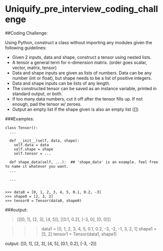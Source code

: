 # Uniquify_pre_interview_coding_challenge

##Coding Challenge:

Using Python, construct a class without importing any modules given the following guidelines:
- Given 2 inputs, data and shape, construct a tensor using nested lists.
- A tensor a general term for n-dimension matrix. (order goes scalar, vector, matrix, tensor)
- Data and shape inputs are given as lists of numbers. Data can be any number (int or float), but shape needs to be a list of positive integers.
- Data and shape inputs can be lists of any length.
- The constructed tensor can be saved as an instance variable, printed in standard output, or both.
- If too many data numbers, cut it off after the tensor fills up. If not enough, pad the tensor w/ zeroes.
- Output an empty list if the shape given is also an empty list ([])


###Examples:
```
class Tensor():
  ...
  
  def __init__(self, data, shape):
    self.data = data
    self.shape = shape
    self.tensor = ...

  def shape_data(self, ...):  ## 'shape_data' is an example. feel free to name it whatever you want.
  ...

  ...


>>> data0 = [0, 1, 2, 3, 4, 5, 0.1, 0.2, -3]
>>> shape0 = [2, 3, 2]
>>> tensor0 = Tensor(data0, shape0)
```
###output:
> [[[0, 1], [2, 3], [4, 5]], [[0.1, 0.2], [-3, 0], [0, 0]]]



>>> data1 = [0, 1, 2, 3, 4, 5, 0.1, 0.2, -3, -2, -1, 3, 2, 1]
>>> shape1 = [5, 2]
>>> tensor1 = Tensor(data1, shape1)

output:
[[0, 1], [2, 3], [4, 5], [0.1, 0.2], [-3, -2]]
